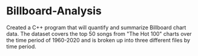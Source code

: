 # Billboard-Analysis
Created a C++ program that will quantify and summarize Billboard chart data. The dataset covers the top 50 songs from "The Hot 100" charts over the time period of 1960-2020 and is broken up into three different files by time period.
